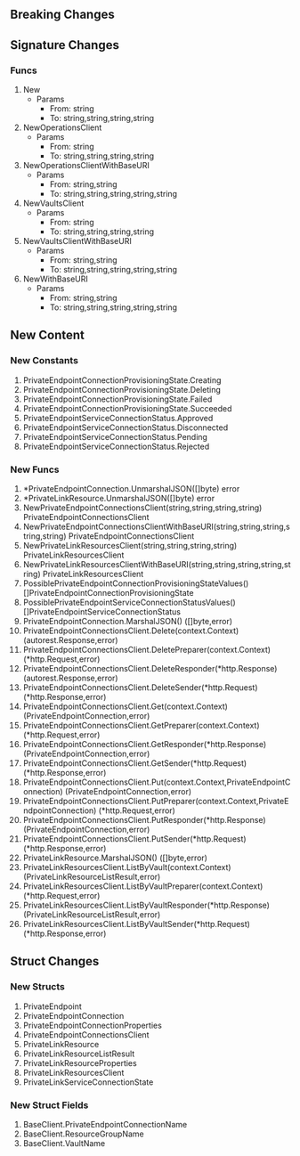 ## Breaking Changes

## Signature Changes

### Funcs

1. New
	- Params
		- From: string
		- To: string,string,string,string
1. NewOperationsClient
	- Params
		- From: string
		- To: string,string,string,string
1. NewOperationsClientWithBaseURI
	- Params
		- From: string,string
		- To: string,string,string,string,string
1. NewVaultsClient
	- Params
		- From: string
		- To: string,string,string,string
1. NewVaultsClientWithBaseURI
	- Params
		- From: string,string
		- To: string,string,string,string,string
1. NewWithBaseURI
	- Params
		- From: string,string
		- To: string,string,string,string,string

## New Content

### New Constants

1. PrivateEndpointConnectionProvisioningState.Creating
1. PrivateEndpointConnectionProvisioningState.Deleting
1. PrivateEndpointConnectionProvisioningState.Failed
1. PrivateEndpointConnectionProvisioningState.Succeeded
1. PrivateEndpointServiceConnectionStatus.Approved
1. PrivateEndpointServiceConnectionStatus.Disconnected
1. PrivateEndpointServiceConnectionStatus.Pending
1. PrivateEndpointServiceConnectionStatus.Rejected

### New Funcs

1. *PrivateEndpointConnection.UnmarshalJSON([]byte) error
1. *PrivateLinkResource.UnmarshalJSON([]byte) error
1. NewPrivateEndpointConnectionsClient(string,string,string,string) PrivateEndpointConnectionsClient
1. NewPrivateEndpointConnectionsClientWithBaseURI(string,string,string,string,string) PrivateEndpointConnectionsClient
1. NewPrivateLinkResourcesClient(string,string,string,string) PrivateLinkResourcesClient
1. NewPrivateLinkResourcesClientWithBaseURI(string,string,string,string,string) PrivateLinkResourcesClient
1. PossiblePrivateEndpointConnectionProvisioningStateValues() []PrivateEndpointConnectionProvisioningState
1. PossiblePrivateEndpointServiceConnectionStatusValues() []PrivateEndpointServiceConnectionStatus
1. PrivateEndpointConnection.MarshalJSON() ([]byte,error)
1. PrivateEndpointConnectionsClient.Delete(context.Context) (autorest.Response,error)
1. PrivateEndpointConnectionsClient.DeletePreparer(context.Context) (*http.Request,error)
1. PrivateEndpointConnectionsClient.DeleteResponder(*http.Response) (autorest.Response,error)
1. PrivateEndpointConnectionsClient.DeleteSender(*http.Request) (*http.Response,error)
1. PrivateEndpointConnectionsClient.Get(context.Context) (PrivateEndpointConnection,error)
1. PrivateEndpointConnectionsClient.GetPreparer(context.Context) (*http.Request,error)
1. PrivateEndpointConnectionsClient.GetResponder(*http.Response) (PrivateEndpointConnection,error)
1. PrivateEndpointConnectionsClient.GetSender(*http.Request) (*http.Response,error)
1. PrivateEndpointConnectionsClient.Put(context.Context,PrivateEndpointConnection) (PrivateEndpointConnection,error)
1. PrivateEndpointConnectionsClient.PutPreparer(context.Context,PrivateEndpointConnection) (*http.Request,error)
1. PrivateEndpointConnectionsClient.PutResponder(*http.Response) (PrivateEndpointConnection,error)
1. PrivateEndpointConnectionsClient.PutSender(*http.Request) (*http.Response,error)
1. PrivateLinkResource.MarshalJSON() ([]byte,error)
1. PrivateLinkResourcesClient.ListByVault(context.Context) (PrivateLinkResourceListResult,error)
1. PrivateLinkResourcesClient.ListByVaultPreparer(context.Context) (*http.Request,error)
1. PrivateLinkResourcesClient.ListByVaultResponder(*http.Response) (PrivateLinkResourceListResult,error)
1. PrivateLinkResourcesClient.ListByVaultSender(*http.Request) (*http.Response,error)

## Struct Changes

### New Structs

1. PrivateEndpoint
1. PrivateEndpointConnection
1. PrivateEndpointConnectionProperties
1. PrivateEndpointConnectionsClient
1. PrivateLinkResource
1. PrivateLinkResourceListResult
1. PrivateLinkResourceProperties
1. PrivateLinkResourcesClient
1. PrivateLinkServiceConnectionState

### New Struct Fields

1. BaseClient.PrivateEndpointConnectionName
1. BaseClient.ResourceGroupName
1. BaseClient.VaultName
